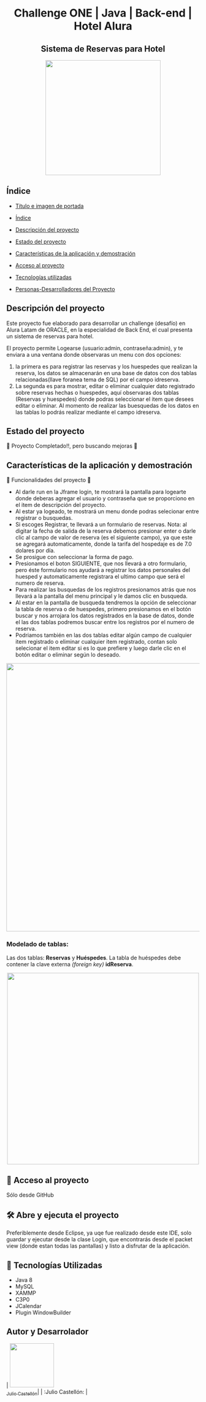<h1 align="center"> Challenge ONE | Java | Back-end | Hotel Alura </h1>

<h2 align="center"> Sistema de Reservas para Hotel </h2>


<p align="center" >
     <img width="300" heigth="300" src="https://user-images.githubusercontent.com/91544872/189419040-c093db78-c970-4960-8aca-ffcc11f7ffaf.png">
</p>


<h2> Índice </h2>

* [Título e imagen de portada](#Título-e-imagen-de-portada)

* [Índice](#índice)

* [Descripción del proyecto](#descripción-del-proyecto)

* [Estado del proyecto](#Estado-del-proyecto)

* [Características de la aplicación y demostración](#Características-de-la-aplicación-y-demostración)

* [Acceso al proyecto](#acceso-proyecto)

* [Tecnologías utilizadas](#tecnologías-utilizadas)

* [Personas-Desarrolladores del Proyecto](#personas-desarrolladores)




<h2> Descripción del proyecto </h2>

Este proyecto fue elaborado para desarrollar un challenge (desafío) en Alura Latam de ORACLE, en la especialidad de Back End, el cual presenta un sistema de reservas para hotel.

El proyecto permite Logearse (usuario:admin, contraseña:admin), y te enviara a una ventana donde observaras un menu con dos opciones:
1.  la primera es para registrar las reservas y los huespedes que realizan la reserva, los datos se almacenarán en una base de datos con dos tablas relacionadas(llave foranea tema de SQL) por el campo idreserva.
2.  La segunda es para mostrar, editar o eliminar cualquier dato registrado sobre reservas hechas o huespedes, aquí observaras dos tablas (Reservas y huespedes) donde podras seleccionar el item que desees editar o eliminar. Al momento de realizar las buesquedas de los datos en las tablas lo podrás realizar mediante el campo idreserva.



<h2> Estado del proyecto </h2>

🎯 Proyecto Completado!!, pero buscando mejoras 🎯



<h2> Características de la aplicación y demostración </h2>

🔨 Funcionalidades del proyecto 🔨 

* Al darle run en la Jframe login, te mostrará la pantalla para logearte donde deberas agregar el usuario y contraseña que se proporciono en el item de descripción del proyecto.
* Al estar ya logeado, te mostrará un menu donde podras selecionar entre registrar o busquedas.
* Si escoges Registrar, te llevará a un formulario de reservas.
Nota: al digitar la fecha de salida de la reserva debemos presionar enter o darle clic al campo de valor de reserva (es el siguiente campo), ya que este se agregará automaticamente, donde la tarifa del hospedaje es de 7.0 dolares por día.
* Se prosigue con seleccionar la forma de pago.
* Presionamos el boton SIGUIENTE, que nos llevará a otro formulario, pero éste formulario nos ayudará a registrar los datos personales del huesped y automaticamente registrara el ultimo campo que será el numero de reserva.
* Para realizar las busquedas de los registros presionamos atrás que nos llevará a la pantalla del menu principal y le damos clic en busqueda.
* Al estar en la pantalla de busqueda tendremos la opción de seleccionar la tabla de reserva o de huespedes, primero presionamos en el botón buscar y nos arrojara los datos registrados en la base de datos, donde el las dos tablas podremos buscar entre los registros por el numero de reserva.
* Podriamos también en las dos tablas editar algún campo de cualquier item registrado o eliminar cualquier item registrado, contan solo selecionar el item editar si es lo que prefiere y luego darle clic en el botón editar o eliminar según lo deseado.

<p align="center" >
     <img width="700" heigth="700" src="https://user-images.githubusercontent.com/91544872/189419249-06b539da-7cf2-4d40-a711-618a5c872096.png">
</p>

### Modelado de tablas:

Las dos tablas: <strong>Reservas</strong> y <strong>Huéspedes</strong>. La tabla de huéspedes debe contener la clave externa <em>(foreign key)</em> <strong>idReserva</strong>.

<p align="center" >
     <img width="500" heigth="500" src="https://user-images.githubusercontent.com/101413385/169529338-09a4d4c2-1b5a-41dc-b305-38498ebc29a8.png">
</p>

<h2> 📁 Acceso al proyecto </h2>

Sólo desde GitHub


 <h2> 🛠️ Abre y ejecuta el proyecto</h2>

Preferiblemente desde Eclipse, ya uqe fue realizado desde este IDE, solo guardar y ejecutar desde la clase Login, que encontrarás desde el packet view (donde estan todas las pantallas) y listo a disfrutar de la aplicación.


<h2> 🎨 Tecnologías Utilizadas </h2>

* Java 8
* MySQL
* XAMMP
* C3P0
* JCalendar
* Plugin WindowBuilder




<h2> Autor y Desarrolador </h2>

| [<img src="https://avatars.githubusercontent.com/u/86208072?s=400&u=a20a9f53cf998859c38d855985b36bff673d281f&v=4" width=115><br><sub>Julio Castellón</sub>](https://github.com/juliocastellonmendoza)|
| :Julio Castellón: |

